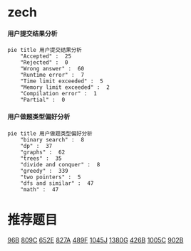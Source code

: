 # zech

<!-- tabs:start -->



#### **用户提交结果分析**

```mermaid
pie title 用户提交结果分析
    "Accepted" :  25
    "Rejected" :  0
    "Wrong answer" :  60
    "Runtime error" :  7
    "Time limit exceeded" :  5
    "Memory limit exceeded" :  2
    "Compilation error" :  1
    "Partial" :  0
```

#### **用户做题类型偏好分析**

```mermaid
pie title 用户做题类型偏好分析
    "binary search" :  8
    "dp" :  37
    "graphs" :  62
    "trees" :  35
    "divide and conquer" :  8
    "greedy" :  339
    "two pointers" :  5
    "dfs and similar" :  47
    "math" :  47
```



<!-- tabs:end -->
# 推荐题目
[96B](https://codeforces.com/contest/96/problem/B)
[809C](https://codeforces.com/contest/809/problem/C)
[652E](https://codeforces.com/contest/652/problem/E)
[827A](https://codeforces.com/contest/827/problem/A)
[489F](https://codeforces.com/contest/489/problem/F)
[1045J](https://codeforces.com/contest/1045/problem/J)
[1380G](https://codeforces.com/contest/1380/problem/G)
[426B](https://codeforces.com/contest/426/problem/B)
[1005C](https://codeforces.com/contest/1005/problem/C)
[902B](https://codeforces.com/contest/902/problem/B)
